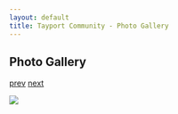 ```yaml
---
layout: default
title: Tayport Community - Photo Gallery
---
```

## Photo Gallery

[prev](http://tayport.org.uk/photo/275) [next](http://tayport.org.uk/photo/277)

![ ](http://tayport.org.uk/media/276.jpg " ")

